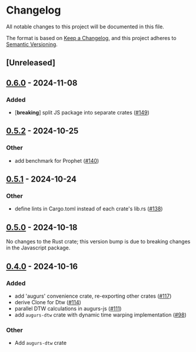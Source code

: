 # Changelog
All notable changes to this project will be documented in this file.

The format is based on [Keep a Changelog](https://keepachangelog.com/en/1.0.0/),
and this project adheres to [Semantic Versioning](https://semver.org/spec/v2.0.0.html).

## [Unreleased]

## [0.6.0](https://github.com/grafana/augurs/compare/augurs-dtw-v0.5.4...augurs-dtw-v0.6.0) - 2024-11-08

### Added

- [**breaking**] split JS package into separate crates ([#149](https://github.com/grafana/augurs/pull/149))

## [0.5.2](https://github.com/grafana/augurs/compare/augurs-dtw-v0.5.1...augurs-dtw-v0.5.2) - 2024-10-25

### Other

- add benchmark for Prophet ([#140](https://github.com/grafana/augurs/pull/140))

## [0.5.1](https://github.com/grafana/augurs/compare/augurs-dtw-v0.5.0...augurs-dtw-v0.5.1) - 2024-10-24

### Other

- define lints in Cargo.toml instead of each crate's lib.rs ([#138](https://github.com/grafana/augurs/pull/138))

## [0.5.0](https://github.com/grafana/augurs/compare/augurs-dtw-v0.5.0...augurs-dtw-v0.4.3) - 2024-10-18

No changes to the Rust crate; this version bump is due to breaking changes in the
Javascript package.

## [0.4.0](https://github.com/grafana/augurs/compare/augurs-dtw-v0.3.1...augurs-dtw-v0.4.0) - 2024-10-16

### Added

- add 'augurs' convenience crate, re-exporting other crates ([#117](https://github.com/grafana/augurs/pull/117))
- derive Clone for Dtw ([#114](https://github.com/grafana/augurs/pull/114))
- parallel DTW calculations in augurs-js ([#111](https://github.com/grafana/augurs/pull/111))
- add `augurs-dtw` crate with dynamic time warping implementation ([#98](https://github.com/grafana/augurs/pull/98))

### Other
- Add `augurs-dtw` crate
